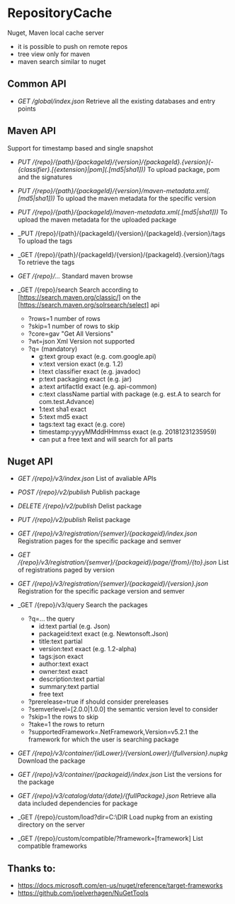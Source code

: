 # RepositoryCache
Nuget, Maven local cache server

* it is possible to push on remote repos
* tree view only for maven
* maven search similar to nuget

## Common API

* _GET /global/index.json_ Retrieve all the existing databases and entry points

## Maven API

Support for timestamp based and single snapshot

* _PUT /{repo}/{path}/{packageId}/{version}/{packageId}.{version}(-{classifier}.\[{extension}|pom\](.\[md5|sha1\]))_	To upload package, pom and the signatures
* _PUT /{repo}/{path}/{packageId}/{version}/maven-metadata.xml(.\[md5|sha1\]))_	To upload the maven metadata for the specific version
* _PUT /{repo}/{path}/{packageId}/maven-metadata.xml(.\[md5|sha1\]))_	To upload the maven metadata for the uploaded package

* _PUT /{repo}/{path}/{packageId}/{version}/{packageId}.{version}/tags To upload the tags
* _GET /{repo}/{path}/{packageId}/{version}/{packageId}.{version}/tags To retrieve the tags

* _GET /{repo}/..._	Standard maven browse

* _GET /{repo}/search Search according to [https://search.maven.org/classic/] on the [https://search.maven.org/solrsearch/select] api
	* ?rows=1 number of rows
	* ?skip=1 number of rows to skip
	* ?core=gav "Get All Versions"
	* ?wt=json Xml Version not supported
	* ?q= (mandatory)
		* g:text group exact (e.g. com.google.api)
		* v:text version exact (e.g. 1.2) 
		* l:text classifier exact (e.g. javadoc)
		* p:text packaging exact (e.g. jar)
		* a:text artifactId exact (e.g. api-common)
		* c:text className partial with package (e.g. est.A to search for com.test.Advance)
		* 1:text sha1 exact
		* 5:text md5 exact
		* tags:text tag exact (e.g. core)
		* timestamp:yyyyMMddHHmmss exact (e.g. 20181231235959)
		* can put a free text and will search for all parts

## Nuget API

* _GET /{repo}/v3/index.json_	List of avaliable APIs
* _POST /{repo}/v2/publish_	Publish package
* _DELETE /{repo}/v2/publish_	Delist package
* _PUT /{repo}/v2/publish_	Relist package
* _GET /{repo}/v3/registration/{semver}/{packageid}/index.json_ Registration pages for the specific package and semver
* _GET /{repo}/v3/registration/{semver}/{packageid}/page/{from}/{to}.json_ List of registrations paged by version
* _GET /{repo}/v3/registration/{semver}/{packageid}/{version}.json_ Registration for the specific package version and semver
* _GET /{repo}/v3/query Search the packages
	* ?q=... the query
		* id:text  partial (e.g. Json)
		* packageid:text exact (e.g. Newtonsoft.Json)
		* title:text partial
		* version:text exact (e.g. 1.2-alpha)
		* tags:json exact
		* author:text exact
		* owner:text exact
		* description:text partial
		* summary:text partial
		* free text 
	* ?prerelease=true if should consider prereleases
	* ?semverlevel=[2.0.0|1.0.0] the semantic version level to consider
	* ?skip=1 the rows to skip
	* ?take=1 the rows to return
	* ?supportedFramework=.NetFramework,Version=v5.2.1 the  framework for which the user is searching package
* _GET /{repo}/v3/container/{idLower}/{versionLower}/{fullversion}.nupkg_ Download the package
* _GET /{repo}/v3/container/{packageid}/index.json_ List the versions for the package
* _GET /{repo}/v3/catalog/data/{date}/{fullPackage}.json_ Retrieve alla data included dependencies for package

* _GET /{repo}/custom/load?dir=C:\DIR Load nupkg from an existing directory on the server
* _GET /{repo}/custom/compatible/?framework=[framework] List compatible frameworks

## Thanks to:

* https://docs.microsoft.com/en-us/nuget/reference/target-frameworks
* https://github.com/joelverhagen/NuGetTools